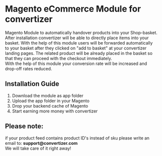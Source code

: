 # Magento eCommerce Module for convertizer
Magento Module to automatically handover products into your Shop-basket.
<br> 
After installation convertizer will be able to directly place items into your basket. With the help of this module users will
be forwarded automatically to your basket after they clicked on "add to basket" at your convertizer landing pages. The related product will be already placed in the basket so that they can proceed with the checkout immediately.
<br>
With the help of this module your conversion rate will be increased and drop-off rates reduced.
<br>
<h2>Installation Guide</h2>
<ol>
<li>Download the module as app folder</li>
<li>Upload the app folder in your Magento</li>
<li>Drop your backend cache of Magento</li>
<li>Start earning more money with convertizer</li>
</ol>
<h2>Please note: </h2>
if your product feed contains product ID's instead of sku please write an email to: <strong>support@convertizer.com</strong><br/>
We will take care of it right away!